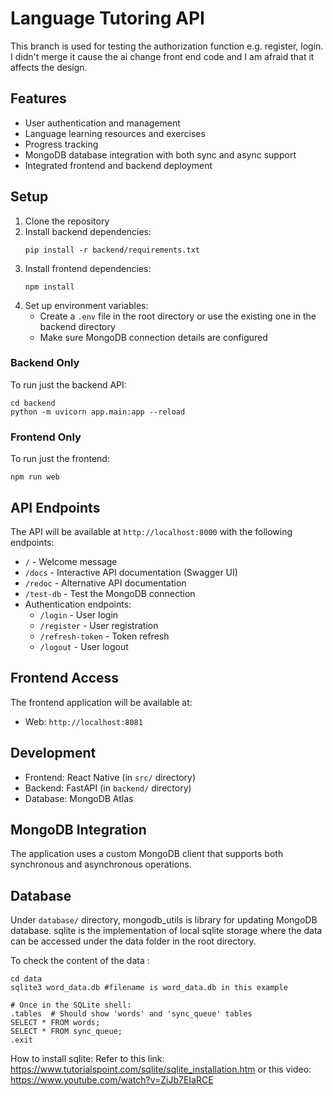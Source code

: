 # Language Tutoring API

This branch is used for testing the authorization function e.g. register, login. I didn't merge it cause the ai change front end code 
and I am afraid that it affects the design.

## Features

- User authentication and management
- Language learning resources and exercises
- Progress tracking
- MongoDB database integration with both sync and async support
- Integrated frontend and backend deployment

## Setup

1. Clone the repository
2. Install backend dependencies:
   ```
   pip install -r backend/requirements.txt
   ```
3. Install frontend dependencies:
   ```
   npm install
   ```
4. Set up environment variables:
   - Create a `.env` file in the root directory or use the existing one in the backend directory
   - Make sure MongoDB connection details are configured

### Backend Only

To run just the backend API:

```
cd backend
python -m uvicorn app.main:app --reload
```

### Frontend Only

To run just the frontend:

```
npm run web
```

## API Endpoints

The API will be available at `http://localhost:8000` with the following endpoints:

- `/` - Welcome message
- `/docs` - Interactive API documentation (Swagger UI)
- `/redoc` - Alternative API documentation
- `/test-db` - Test the MongoDB connection
- Authentication endpoints:
  - `/login` - User login
  - `/register` - User registration
  - `/refresh-token` - Token refresh
  - `/logout` - User logout

## Frontend Access

The frontend application will be available at:
- Web: `http://localhost:8081`


## Development

- Frontend: React Native (in `src/` directory)
- Backend: FastAPI (in `backend/` directory)
- Database: MongoDB Atlas

## MongoDB Integration

The application uses a custom MongoDB client that supports both synchronous and asynchronous operations.

## Database

Under `database/` directory, mongodb_utils is library for updating MongoDB database.
sqlite is the implementation of local sqlite storage where the data can be accessed under the data folder in the root directory.

To check the content of the data :

```
cd data
sqlite3 word_data.db #filename is word_data.db in this example

# Once in the SQLite shell:
.tables  # Should show 'words' and 'sync_queue' tables
SELECT * FROM words;
SELECT * FROM sync_queue;
.exit
```
How to install sqlite:
Refer to this link: https://www.tutorialspoint.com/sqlite/sqlite_installation.htm
or this video: https://www.youtube.com/watch?v=ZiJb7EIaRCE


